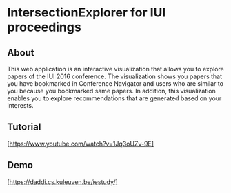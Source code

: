 # IntersectionExplorer for IUI proceedings

## About

This web application is an interactive visualization that allows you to explore papers of the IUI 2016 conference. The visualization shows you papers that you have bookmarked in Conference Navigator and users who are similar to you because you bookmarked same papers. In addition, this visualization enables you to explore recommendations that are generated based on your interests.

## Tutorial

[https://www.youtube.com/watch?v=1Jq3oUZv-9E]

## Demo

[https://daddi.cs.kuleuven.be/iestudy/]
